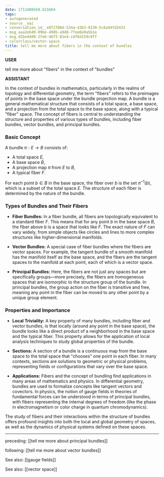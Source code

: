 ```yaml
---
date: 1711400458.621664
tags:
- autogenerated
- source__oai
- conversation_id__e0f2708d-534a-43b3-9230-5c6a94fd2433
- msg_aaa2eb49-09be-498b-a9d8-7fee6e0a5b1e
- msg_d2be4dd9-2fe6-46f5-81e4-c4f6d159c9ff
- colorclass/vector-space
title: tell me more about fibers in the context of bundles
---
```


**USER**

tell me more about "fibers" in the context of "bundles"


**ASSISTANT**

In the context of bundles in mathematics, particularly in the realms of topology and differential geometry, the term "fibers" refers to the preimages of points in the base space under the bundle projection map. A bundle is a general mathematical structure that consists of a total space, a base space, and a projection from the total space to the base space, along with a typical "fiber" space. The concept of fibers is central to understanding the structure and properties of various types of bundles, including fiber bundles, vector bundles, and principal bundles.

### Basic Concept

A bundle $\pi: E \to B$ consists of:
- A total space $E$,
- A base space $B$,
- A projection map $\pi$ from $E$ to $B$,
- A typical fiber $F$.

For each point $b \in B$ in the base space, the fiber over $b$ is the set $\pi^{-1}(b)$, which is a subset of the total space $E$. The structure of each fiber is determined by the nature of the bundle.

### Types of Bundles and Their Fibers

- **Fiber Bundles:** In a fiber bundle, all fibers are topologically equivalent to a standard fiber $F$. This means that for any point $b$ in the base space $B$, the fiber above $b$ is a space that looks like $F$. The exact nature of $F$ can vary widely, from simple objects like circles and lines to more complex structures like higher-dimensional manifolds.

- **Vector Bundles:** A special case of fiber bundles where the fibers are vector spaces. For example, the tangent bundle of a smooth manifold has the manifold itself as the base space, and the fibers are the tangent spaces to the manifold at each point, each of which is a vector space.

- **Principal Bundles:** Here, the fibers are not just any spaces but are specifically groups—more precisely, the fibers are homogeneous spaces that are isomorphic to the structure group of the bundle. In principal bundles, the group action on the fiber is transitive and free, meaning any point in the fiber can be moved to any other point by a unique group element.

### Properties and Importance

- **Local Triviality:** A key property of many bundles, including fiber and vector bundles, is that locally (around any point in the base space), the bundle looks like a direct product of a neighborhood in the base space and the typical fiber. This property allows for the application of local analysis techniques to study global properties of the bundle.

- **Sections:** A section of a bundle is a continuous map from the base space to the total space that "chooses" one point in each fiber. In many contexts, sections are solutions to geometric or physical problems, representing fields or configurations that vary over the base space.

- **Applications:** Fibers and the concept of bundling find applications in many areas of mathematics and physics. In differential geometry, bundles are used to formalize concepts like tangent vectors and covectors. In physics, the notion of gauge fields in theories of fundamental forces can be understood in terms of principal bundles, with fibers representing the internal degrees of freedom (like the phase in electromagnetism or color charge in quantum chromodynamics).

The study of fibers and their interactions within the structure of bundles offers profound insights into both the local and global geometry of spaces, as well as the dynamics of physical systems defined on these spaces.


---

preceding: [[tell me more about principal bundles]]  


following: [[tell me more about vector bundles]]

See also: [[gauge fields]]


See also: [[vector space]]